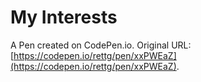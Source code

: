 # My Interests

A Pen created on CodePen.io. Original URL: [https://codepen.io/rettg/pen/xxPWEaZ](https://codepen.io/rettg/pen/xxPWEaZ).


